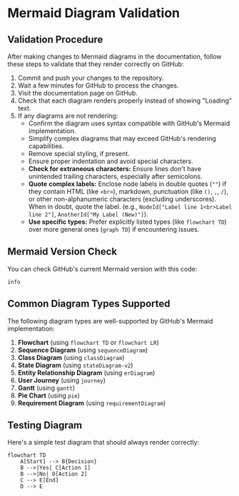 # Mermaid Diagram Validation

## Validation Procedure

After making changes to Mermaid diagrams in the documentation, follow these steps to validate that they render correctly on GitHub:

1. Commit and push your changes to the repository.
2. Wait a few minutes for GitHub to process the changes.
3. Visit the documentation page on GitHub.
4. Check that each diagram renders properly instead of showing "Loading" text.
5. If any diagrams are not rendering:
   - Confirm the diagram uses syntax compatible with GitHub's Mermaid implementation.
   - Simplify complex diagrams that may exceed GitHub's rendering capabilities.
   - Remove special styling, if present.
   - Ensure proper indentation and avoid special characters.
   - **Check for extraneous characters:** Ensure lines don't have unintended trailing characters, especially after semicolons.
   - **Quote complex labels:** Enclose node labels in double quotes (`""`) if they contain HTML (like `<br>`), markdown, punctuation (like `()`, `,`, `/`), or other non-alphanumeric characters (excluding underscores). When in doubt, quote the label. (e.g., `NodeId["Label line 1<br>Label line 2"]`, `AnotherId["My Label (New)"]`).
   - **Use specific types:** Prefer explicitly listed types (like `flowchart TD`) over more general ones (`graph TD`) if encountering issues.

## Mermaid Version Check

You can check GitHub's current Mermaid version with this code:

```mermaid
info
```

## Common Diagram Types Supported

The following diagram types are well-supported by GitHub's Mermaid implementation:

1. **Flowchart** (using `flowchart TD` or `flowchart LR`)
2. **Sequence Diagram** (using `sequenceDiagram`)
3. **Class Diagram** (using `classDiagram`)
4. **State Diagram** (using `stateDiagram-v2`)
5. **Entity Relationship Diagram** (using `erDiagram`)
6. **User Journey** (using `journey`)
7. **Gantt** (using `gantt`)
8. **Pie Chart** (using `pie`)
9. **Requirement Diagram** (using `requirementDiagram`)

## Testing Diagram

Here's a simple test diagram that should always render correctly:

```mermaid
flowchart TD
    A[Start] --> B{Decision}
    B -->|Yes| C[Action 1]
    B -->|No| D[Action 2]
    C --> E[End]
    D --> E
```
